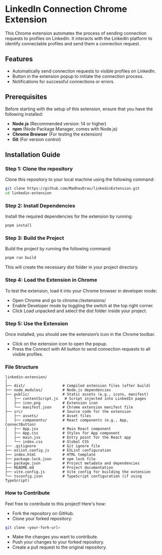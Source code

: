 # LinkedIn Connection Chrome Extension

This Chrome extension automates the process of sending connection requests to profiles on LinkedIn. It interacts with the LinkedIn platform to identify connectable profiles and send them a connection request.

## Features
- Automatically send connection requests to visible profiles on LinkedIn.
- Button in the extension popup to initiate the connection process.
- Notifications for successful connections or errors.

## Prerequisites
Before starting with the setup of this extension, ensure that you have the following installed:
- **Node.js** (Recommended version: 14 or higher)
- **npm** (Node Package Manager, comes with Node.js)
- **Chrome Browser** (For testing the extension)
- **Git** (For version control)

## Installation Guide

### Step 1: Clone the repository
Clone this repository to your local machine using the following command:

```bash
git clone https://github.com/MadhavDrax/linkedinExtension.git
cd linkedin-extension
```

### Step 2: Install Dependencies
Install the required dependencies for the extension by running:

```bash
pnpm install
```

### Step 3: Build the Project
Build the project by running the following command:

```bash
pnpm run build
```

This will create the necessary dist folder in your project directory.

### Step 4: Load the Extension in Chrome
To test the extension, load it into your Chrome browser in developer mode:

- Open Chrome and go to chrome://extensions/
- Enable Developer mode by toggling the switch at the top right corner.
- Click Load unpacked and select the dist folder inside your project.

### Step 5: Use the Extension
Once installed, you should see the extension’s icon in the Chrome toolbar.

- Click on the extension icon to open the popup.
- Press the Connect with All button to send connection requests to all visible profiles.

### File Structure
```
linkedin-extension/
│
├── dist/                 # Compiled extension files (after build)
├── node_modules/         # Node.js dependencies
├── public/               # Static assets (e.g., icons, manifest)
│   ├── contentScript.js   # Script injected into LinkedIn pages
│   ├── icon.png          # Extension icon
│   └── manifest.json     # Chrome extension manifest file
├── src/                  # Source code for the extension
│   ├── assets/           # Asset files
│   ├── components/       # React components (e.g., App, ConnectButton)
│   ├── App.jsx           # Main React component
│   ├── App.css           # Styles for App component
│   ├── main.jsx          # Entry point for the React app
│   └── index.css         # Global CSS
├── .gitignore            # Git ignore file
├── eslint.config.js      # ESLint configuration
├── index.html            # HTML template
├── package-lock.json     # npm lock file
├── package.json          # Project metadata and dependencies
├── README.md             # Project documentation
├── vite.config.js        # Vite config for building the extension
└── tsconfig.json         # TypeScript configuration (if using TypeScript)
```

### How to Contribute

Feel free to contribute to this project! Here's how:

- Fork the repository on GitHub.
- Clone your forked repository:

```bash
git clone <your-fork-url>
```

- Make the changes you want to contribute.
- Push your changes to your forked repository.
- Create a pull request to the original repository.
